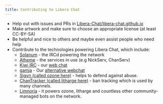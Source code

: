 ```yaml
---
title: Contributing to Libera Chat
---
```


- Help out with issues and PRs in [Libera-Chat/libera-chat.github.io](https://github.com/Libera-Chat/libera-chat.github.io)
- Make artwork and make sure to choose an appropriate license (at least CC-BY-SA)
- Be helpful and nice to others and maybe even assist people who need help
- Contribute to the technologies powering Libera Chat, which include:
  - [Solanum](https://github.com/solanum-ircd/solanum) - the IRCd powering the network
  - [Atheme](https://github.com/atheme/atheme) - the services in use (e.g NickServ, ChanServ)
  - [Kiwi IRC](https://github.com/kiwiirc/kiwiirc/) - our [web chat](https://web.libera.chat)
  - [gamja](https://sr.ht/~emersion/gamja/) - Our [alternative webchat](https://web.libera.chat/gamja/)
  - [Sigyn (called ozone here)](https://github.com/Libera-Chat/Sigyn) - helps to defend against abuse.
  - [ChanTracker (called litharge here)](https://github.com/ncoevoet/ChanTracker) - ban tracking which is used by many channels.
  - [Limnoria](https://github.com/ProgVal/Limnoria) - it powers ozone, litharge and countless other community-managed bots on the network.
